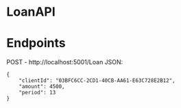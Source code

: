 # LoanAPI

# Endpoints
POST - http://localhost:5001/Loan
JSON:
```
{
    "clientId": "03BFC6CC-2CD1-40CB-AA61-E63C728E2B12",
    "amount": 4500,
    "period": 13
}
```